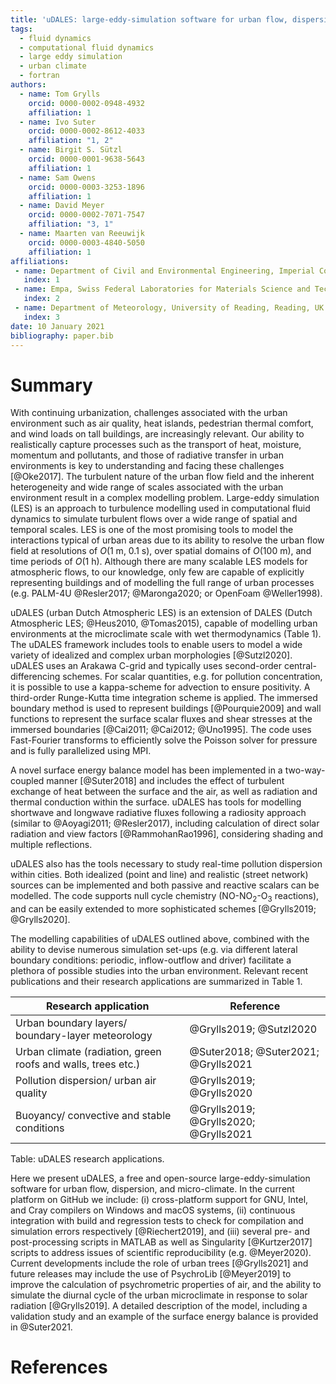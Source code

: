 ```yaml
---
title: 'uDALES: large-eddy-simulation software for urban flow, dispersion, and micro-climate'
tags:
  - fluid dynamics
  - computational fluid dynamics
  - large eddy simulation
  - urban climate
  - fortran
authors:
  - name: Tom Grylls
    orcid: 0000-0002-0948-4932
    affiliation: 1
  - name: Ivo Suter
    orcid: 0000-0002-8612-4033
    affiliation: "1, 2"
  - name: Birgit S. Sützl
    orcid: 0000-0001-9638-5643
    affiliation: 1
  - name: Sam Owens
    orcid: 0000-0003-3253-1896
    affiliation: 1
  - name: David Meyer
    orcid: 0000-0002-7071-7547
    affiliation: "3, 1"
  - name: Maarten van Reeuwijk
    orcid: 0000-0003-4840-5050
    affiliation: 1
affiliations:
 - name: Department of Civil and Environmental Engineering, Imperial College London, London, UK
   index: 1
 - name: Empa, Swiss Federal Laboratories for Materials Science and Technology, Dübendorf, Switzerland
   index: 2
 - name: Department of Meteorology, University of Reading, Reading, UK
   index: 3
date: 10 January 2021
bibliography: paper.bib
---
```



# Summary

With continuing urbanization, challenges associated with the urban environment such as air quality, heat islands, pedestrian thermal comfort, and wind loads on tall buildings, are increasingly relevant. Our ability to realistically capture processes such as the transport of heat, moisture, momentum and pollutants, and those of radiative transfer in urban environments is key to understanding and facing these challenges [@Oke2017]. The turbulent nature of the urban flow field and the inherent heterogeneity and wide range of scales associated with the urban environment result in a complex modelling problem. Large-eddy simulation (LES) is an approach to turbulence modelling used in computational fluid dynamics to simulate turbulent flows over a wide range of spatial and temporal scales. LES is one of the most promising tools to model the interactions typical of urban areas due to its ability to resolve the urban flow field at resolutions of $O$(1 m, 0.1 s), over spatial domains of $O$(100 m), and time periods of $O$(1 h). Although there are many scalable LES models for atmospheric flows, to our knowledge, only few are capable of explicitly representing buildings and of modelling the full range of urban processes (e.g. PALM-4U @Resler2017; @Maronga2020; or OpenFoam @Weller1998).

uDALES (urban Dutch Atmospheric LES) is an extension of DALES (Dutch Atmospheric LES; @Heus2010, @Tomas2015), capable of modelling urban environments at the microclimate scale with wet thermodynamics (Table 1). The uDALES framework includes tools to enable users to model a wide variety of idealized and complex urban morphologies [@Sutzl2020]. uDALES uses an Arakawa C-grid and typically uses second-order central-differencing schemes. For scalar quantities, e.g. for pollution concentration, it is possible to use a kappa-scheme for advection to ensure positivity. A third-order Runge-Kutta time integration scheme is applied. The immersed boundary method is used to represent buildings [@Pourquie2009] and wall functions to represent the surface scalar fluxes and shear stresses at the immersed boundaries [@Cai2011; @Cai2012; @Uno1995]. The code uses Fast-Fourier transforms to efficiently solve the Poisson solver for pressure and is fully parallelized using MPI.

A novel surface energy balance model has been implemented in a two-way-coupled manner [@Suter2018] and includes the effect of turbulent exchange of heat between the surface and the air, as well as radiation and thermal conduction within the surface. uDALES has tools for modelling shortwave and longwave radiative fluxes following a radiosity approach (similar to @Aoyagi2011; @Resler2017), including calculation of direct solar radiation and view factors [@RammohanRao1996], considering shading and multiple reflections. 

uDALES also has the tools necessary to study real-time pollution dispersion within cities. Both idealized (point and line) and realistic (street network) sources can be implemented and both passive and reactive scalars can be modelled. The code supports null cycle chemistry (NO-NO$_2$-O$_3$ reactions), and can be easily extended to more sophisticated schemes [@Grylls2019; @Grylls2020].

The modelling capabilities of uDALES outlined above, combined with the ability to devise numerous simulation set-ups (e.g. via different lateral boundary conditions: periodic, inflow-outflow and driver) facilitate a plethora of possible studies into the urban environment. Relevant recent publications and their research applications are summarized in Table 1. 

| Research application                                         | Reference                             |
| ------------------------------------------------------------ | ------------------------------------- |
| Urban boundary layers/ boundary-layer meteorology            | @Grylls2019; @Sutzl2020                |
| Urban climate (radiation, green roofs and walls, trees etc.) | @Suter2018; @Suter2021; @Grylls2021   |
| Pollution dispersion/ urban air quality                      | @Grylls2019;  @Grylls2020             |
| Buoyancy/ convective and stable conditions                   | @Grylls2019; @Grylls2020; @Grylls2021 |

Table: uDALES research applications.

Here we present uDALES, a free and open-source large-eddy-simulation software for urban flow, dispersion, and micro-climate. In the current platform on GitHub we include: (i) cross-platform support for GNU, Intel, and Cray compilers on Windows and macOS systems, (ii) continuous integration with build and regression tests to check for compilation and simulation errors respectively [@Riechert2019], and (iii) several pre- and post-processing scripts in MATLAB as well as Singularity [@Kurtzer2017] scripts to address issues of scientific reproducibility (e.g. @Meyer2020). Current developments include the role of urban trees [@Grylls2021] and future releases may include the use of PsychroLib [@Meyer2019] to improve the calculation of psychrometric properties of air, and the ability to simulate the diurnal cycle of the urban microclimate in response to solar radiation [@Grylls2019]. A detailed description of the model, including a validation study and an example of the surface energy balance is provided in @Suter2021.


# References
